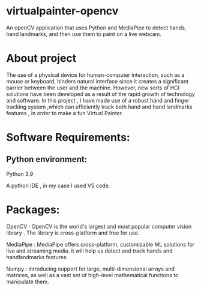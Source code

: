 # virtualpainter-opencv
An openCV application that uses Python and MediaPipe to detect hands, hand landmarks, and then use them to paint on a live webcam. 

# About project
The use of a physical device for human-computer interaction, such as a mouse or keyboard, hinders natural interface since it creates a significant barrier between the user and the machine.
However, new sorts of HCI solutions have been developed as a result of the rapid growth of technology and software.
In this project , I have made use of a robust hand and finger tracking system ,which can efficiently track both hand and hand landmarks features , in order to make a fun Virtual Painter.

# Software Requirements:
## Python environment:

Python 3.9

A python IDE , in my case I used VS code.

# Packages:

OpenCV : OpenCV is the world's largest and most popular computer vision library . The library is cross-platform and free for use.

MediaPipe : MediaPipe offers cross-platform, customizable ML solutions for live and streaming media. it will help us detect and track hands and handlandmarks features.

Numpy : introducing support for large, multi-dimensional arrays and matrices, as well as a vast set of high-level mathematical functions to manipulate them.

